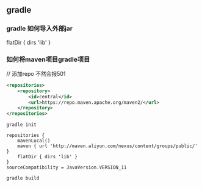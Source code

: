 ## gradle


### gradle 如何导入外部jar
flatDir { dirs 'lib' }

### 如何将maven项目gradle项目
// 添加repo  不然会报501
```xml
<repositories>
    <repository>
        <id>central</id>
        <url>https://repo.maven.apache.org/maven2/</url>
    </repository>
</repositories>
```

```shell script
gradle init
```

```
repositories {
    mavenLocal()
    maven { url 'http://maven.aliyun.com/nexus/content/groups/public/' }
    flatDir { dirs 'lib' }
}
sourceCompatibility = JavaVersion.VERSION_11
```

```shell script
gradle build
```
